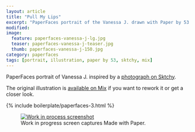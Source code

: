 ```yaml
---
layout: article
title: "Pull My Lips"
excerpt: "PaperFaces portrait of the Vanessa J. drawn with Paper by 53 on an iPad."
modified: 
image: 
  feature: paperfaces-vanessa-j-lg.jpg
  teaser: paperfaces-vanessa-j-teaser.jpg
  thumb: paperfaces-vanessa-j-150.jpg
category: paperfaces
tags: [portrait, illustration, paper by 53, sktchy, mix]
---
```


PaperFaces portrait of Vanessa J. inspired by a [photograph on Sktchy](http://sktchy.com/FxLxqH).

The original illustration is [available on Mix](https://mix.fiftythree.com/11098-Michael-Rose/1420093) if you want to rework it or get a closer look.

{% include boilerplate/paperfaces-3.html %}

<figure>
  <a href="{{ site.url }}/images/paperfaces-vanessa-j-process-1-lg.jpg"><img src="{{ site.url }}/images/paperfaces-vanessa-j-process-1-900.jpg" alt="Work in process screenshot"></a>
  <figcaption>Work in progress screen captures Made with Paper.</figcaption>
</figure>
